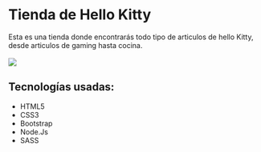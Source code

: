 <h1>
   Tienda de Hello Kitty 
</h1>

<p>
    Esta es una tienda donde encontrarás todo tipo de articulos de hello Kitty, desde articulos de gaming hasta cocina.
      <br>
      <br>
    <img src="https://rosemaryreyes.files.wordpress.com/2014/12/hello-kitty_2.jpg"></img>
</p>

<h2>
    Tecnologías usadas:
</h2>

<ul>
    <li>HTML5</li>
    <li>CSS3</li>
    <li>Bootstrap</li>
    <li>Node.Js</li>
    <li>SASS</li>
</ul>
